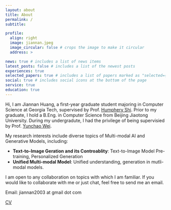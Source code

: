 ```yaml
---
layout: about
title: About
permalink: /
subtitle:

profile:
  align: right
  image: jiannan.jpeg
  image_circular: false # crops the image to make it circular
  address: >

news: true # includes a list of news items
latest_posts: false # includes a list of the newest posts
experiences: true
selected_papers: true # includes a list of papers marked as "selected={true}"
social: true # includes social icons at the bottom of the page
service: true
education: true
---
```


Hi, I am Jiannan Huang, a first-year graduate student majoring in Computer Science at Georgia Tech, supervised by Prof. [Humphery Shi](https://www.humphreyshi.com/). Prior to my graduate, I hold a B.Eng. in Computer Science from Beijing Jiaotong University. During my undergradute, I had the privilege of being supervisied by Prof. [Yunchao Wei](https://weiyc.github.io).

<!-- My research interests include a wide range of Machine Learning and Multi-modal AI areas. Currently, I am focusing on the following specific topics:

- **Generative Model and its controllability**: Controllable Text-to-Image/Video Generation, Image/Video Editing, Image/Video Personalization.
- **Multimodal Understanding & Generation**: Development and Application of Large-scale Multi-modal models.
- **Multimodal Agents**: Establishment of Multimodal Agents for real-world application. -->

My research interests include diverse topics of Multi-modal AI and Generative Models, including:

<!-- - **Mutli-modal Generation**: generating image/video with multi-modal/spatial conditions.
- **Efficient Diffusion Training**: Aim at reducing budget of training a diffusion model from scratch.
- **Agent for Computer Vision**: Aim at developing agents for fundamental computer vision problems. -->

- **Text-to-Image Geration and its Controablity**: Text-to-Image Model Pre-training, Personalized Generation
- **Unified Multi-modal Model**: Unified understanding, generation in mutli-modal models.

<!-- During my undergraduate research experience, I had the privilege of studying and working at the [Wei Lab](https://weiyc.github.io) at [Beijing Jiaotong University](https://www.bjtu.edu.cn) (Major Mentor: Prof. [Yunchao Wei](https://weiyc.github.io)), [Knowledge Engineering Group](http://keg.cs.tsinghua.edu.cn) at [Tsinghua University](http://tsinghua.edu.cn) (Major Mentor: Prof. [Jie Tang](http://keg.cs.tsinghua.edu.cn/jietang/)), and [SHI Labs](https://www.shi-labs.com/) at [Georgia Tech](https://ic.gatech.edu/) (Major Mentor: Prof. [Humphery Shi](https://www.humphreyshi.com/)) -->

I am open to any collaboration on topics with which I am familiar. If you would like to collaborate with me or just chat, feel free to send me an email.

Email: jiannan2003 at gmail dot com

<!-- <font color="#dd0000">
  <i>
    Currently, I'm looking for a Ph.D student position! Feel free to send me an
    <a href="mailto:jiannan2003@gmail.com">email</a> if you are interested.
  </i>
</font> -->

[CV](https://drive.google.com/file/d/1acdtXJEjeHUA_t2fSEJbF0JUaoIoHnG2/view?usp=sharing)
